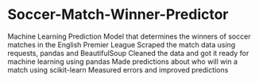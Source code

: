 # Soccer-Match-Winner-Predictor
Machine Learning Prediction Model that determines the winners of soccer matches in the English Premier League
Scraped the match data using requests, pandas and BeautifulSoup
Cleaned the data and got it ready for machine learning using pandas
Made predictions about who will win a match using scikit-learn
Measured errors and improved predictions
